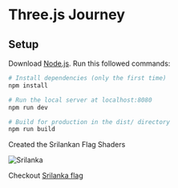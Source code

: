 # Three.js Journey

## Setup
Download [Node.js](https://nodejs.org/en/download/).
Run this followed commands:

``` bash
# Install dependencies (only the first time)
npm install

# Run the local server at localhost:8080
npm run dev

# Build for production in the dist/ directory
npm run build
```

Created the Srilankan Flag Shaders

![Srilanka](https://user-images.githubusercontent.com/64695863/149907746-d635625f-4e3a-4b22-abbd-ed48a38e7e0d.jpg)

Checkout 
[Srilanka flag](https://srilankaflag.vercel.app/)
